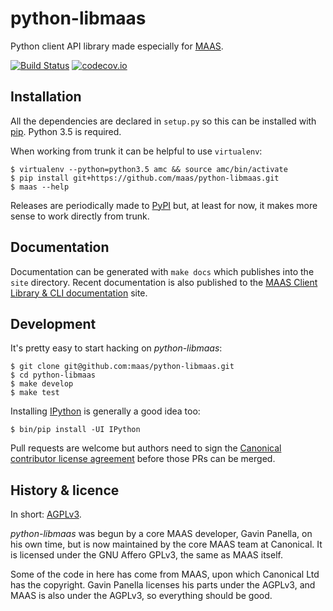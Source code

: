 # python-libmaas

Python client API library made especially for [MAAS][].

[![Build Status](https://travis-ci.org/maas/python-libmaas.svg?branch=master)](https://travis-ci.org/maas/python-libmaas)
[![codecov.io](https://codecov.io/github/maas/python-libmaas/coverage.svg?branch=master)](https://codecov.io/github/maas/python-libmaas?branch=master)


## Installation

All the dependencies are declared in `setup.py` so this can be installed
with [pip](https://pip.pypa.io/). Python 3.5 is required.

When working from trunk it can be helpful to use `virtualenv`:

    $ virtualenv --python=python3.5 amc && source amc/bin/activate
    $ pip install git+https://github.com/maas/python-libmaas.git
    $ maas --help

Releases are periodically made to [PyPI](https://pypi.python.org/) but,
at least for now, it makes more sense to work directly from trunk.


## Documentation

Documentation can be generated with `make docs` which publishes into the
`site` directory. Recent documentation is also published to the
[MAAS Client Library & CLI documentation][docs] site.


## Development

It's pretty easy to start hacking on _python-libmaas_:

    $ git clone git@github.com:maas/python-libmaas.git
    $ cd python-libmaas
    $ make develop
    $ make test

Installing [IPython][] is generally a good idea too:

    $ bin/pip install -UI IPython

Pull requests are welcome but authors need to sign the [Canonical
contributor license agreement][CCLA] before those PRs can be merged.


## History & licence

In short: [AGPLv3][].

_python-libmaas_ was begun by a core MAAS developer, Gavin Panella, on
his own time, but is now maintained by the core MAAS team at Canonical.
It is licensed under the GNU Affero GPLv3, the same as MAAS itself.

Some of the code in here has come from MAAS, upon which Canonical Ltd
has the copyright. Gavin Panella licenses his parts under the AGPLv3,
and MAAS is also under the AGPLv3, so everything should be good.


[MAAS]: https://maas.io/
[docs]: http://maas.github.io/python-libmaas/

[CCLA]: https://www.ubuntu.com/legal/contributors
[AGPLv3]: https://www.gnu.org/licenses/agpl-3.0.html

[IPython]: https://ipython.org/
